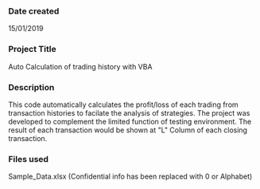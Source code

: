 ### Date created
15/01/2019

### Project Title
Auto Calculation of trading history with VBA

### Description
This code automatically calculates the profit/loss of each trading from transaction histories to facilate the analysis of strategies.
The project was developed to complement the limited function of testing environment.
The result of each transaction would be shown at "L" Column of each closing transaction.

### Files used
Sample_Data.xlsx (Confidential info has been replaced with 0 or Alphabet)
